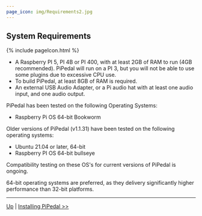 ```yaml
---
page_icon: img/Requirements2.jpg
---
```

## System Requirements

{% include pageIcon.html %}

* A Raspberry PI 5, PI 4B or PI 400, with at least 2GB of RAM to run (4GB recommended). PiPedal will run on a PI 3, but you will not be able to use some plugins due to excessive CPU use.
* To build PiPedal, at least 8GB of RAM is required.
* An external USB Audio Adapter, or a Pi audio hat with at least one audio input, and one audio output.

PiPedal has been tested on the following Operating Systems:

* Raspberry Pi OS 64-bit Bookworm

Older versions of PiPedal (v1.1.31) have been tested on the following operating systems:

* Ubuntu 21.04 or later, 64-bit
* Raspberry PI OS 64-bit bullseye

Compatibility testing on these OS's for current versions of PiPedal is ongoing.

64-bit operating systems are preferred, as they delivery significantly higher performance than 32-bit platforms.

--------
[Up](Documentation.md) | [Installing PiPedal >>](Installing.md)
